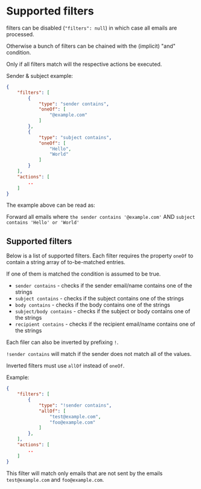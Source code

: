 # Supported filters

filters can be disabled (`"filters": null`) in which case all emails are processed.

Otherwise a bunch of filters can be chained with the (implicit) "and" condition.

Only if all filters match will the respective actions be executed.

Sender & subject example:
``` json
{
    "filters": [
        {
            "type": "sender contains",
            "oneOf": [
                "@example.com"
            ]   
        },
        {
            "type": "subject contains",
            "oneOf": [
                "Hello",
                "World"
            ]
        }
    ],
    "actions": [
        ..
    ]
}
```

The example above can be read as:

Forward all emails where `the sender contains '@example.com'` AND `subject contains 'Hello' or 'World'`

## Supported filters

Below is a list of supported filters. Each filter requires the property `oneOf` to contain a string array of to-be-matched entries.

If one of them is matched the condition is assumed to be true.

* `sender contains` - checks if the sender email/name contains one of the strings
* `subject contains` - checks if the subject contains one of the strings
* `body contains` - checks if the body contains one of the strings
* `subject/body contains` - checks if the subject or body contains one of the strings
* `recipient contains` - checks if the recipient email/name contains one of the strings

Each filer can also be inverted by prefixing `!`.

`!sender contains` will match if the sender does not match all of the values.

Inverted filters must use `allOf` instead of `oneOf`.

Example:

``` json
{
    "filters": [
        {
            "type": "!sender contains",
            "allOf": [
                "test@example.com",
                "foo@example.com"
            ]   
        },
    ],
    "actions": [
        ..
    ]
}
```

This filter will match only emails that are not sent by the emails `test@example.com` and `foo@example.com`.
